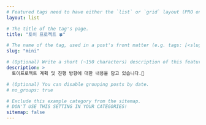 ```yaml
---
# Featured tags need to have either the `list` or `grid` layout (PRO only).
layout: list

# The title of the tag's page.
title: "토이 프로젝트 🍀"

# The name of the tag, used in a post's front matter (e.g. tags: [<slug>]).
slug: "mini"

# (Optional) Write a short (~150 characters) description of this featured tag.
description: >
  토이프로젝트 계획 및 진행 방향에 대한 내용을 담고 있습니다.🙌

# (Optional) You can disable grouping posts by date.
# no_groups: true

# Exclude this example category from the sitemap.
# DON'T USE THIS SETTING IN YOUR CATEGORIES!
sitemap: false
---
```

